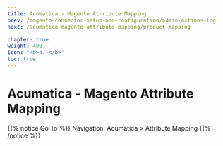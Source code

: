 ```yaml
---
title: Acumatica - Magento Atrribute Mapping
prev: /magento-connector-setup-and-configuration/admin-actions-log
next: /acumatica-magento-attribute-mapping/product-mapping

chapter: true
weight: 400
icon: "<b>4. </b>"
toc: true
---
```



# Acumatica - Magento Attribute Mapping

{{% notice Go To %}}
Navigation: Acumatica > Attribute Mapping
{{% /notice %}}
